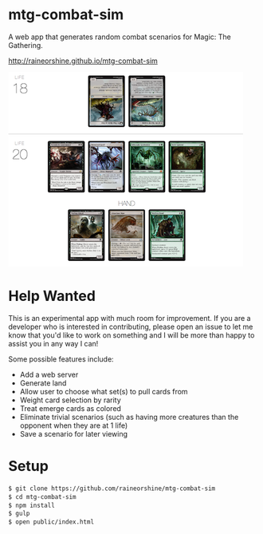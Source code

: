 # mtg-combat-sim

A web app that generates random combat scenarios for Magic: The Gathering.

http://raineorshine.github.io/mtg-combat-sim

![Screenshot](https://raw.githubusercontent.com/raineorshine/mtg-combat-sim/master/screenshot.png)

# Help Wanted

This is an experimental app with much room for improvement. If you are a developer who is interested in contributing, please open an issue to let me know that you'd like to work on something and I will be more than happy to assist you in any way I can! 

Some possible features include:

- Add a web server
- Generate land
- Allow user to choose what set(s) to pull cards from
- Weight card selection by rarity
- Treat emerge cards as colored
- Eliminate trivial scenarios (such as having more creatures than the opponent when they are at 1 life)
- Save a scenario for later viewing

# Setup

```sh
$ git clone https://github.com/raineorshine/mtg-combat-sim
$ cd mtg-combat-sim
$ npm install
$ gulp
$ open public/index.html
```
